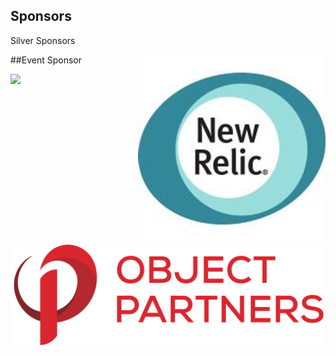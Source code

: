 ## Sponsors

Silver Sponsors
<div>
    <div>
      <div style="float:right;"><img width="300px" src="images/newrelic.jpeg" style="border: none;"></div><div style="float: left"><img width="600px" src="images/2015-OPI-Logo-Stacked.png" style="border: none; background:white;"></div>
    </div>
</div>


##Event Sponsor

<img src="http://www.gogoair.com/static/dotcom/img/gogo-logo-lock.png" />
